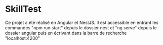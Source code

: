 # SkillTest
Ce projet a été réalisé en Angular et NestJS.
Il est accessible en entrant les commandes "npm run start" depuis le dossier nest et "ng serve" depuis le dossier angular puis en écrivant dans la barre de recherche "localhost:4200"
